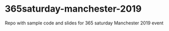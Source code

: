 # 365saturday-manchester-2019
Repo with sample code and slides for 365 saturday Manchester 2019 event
